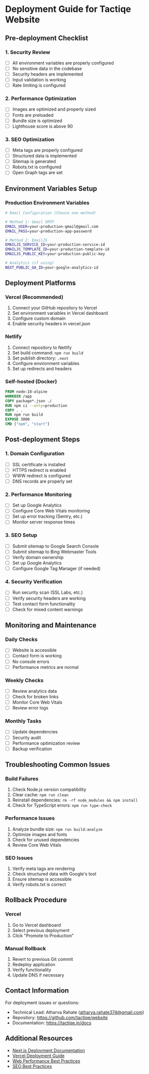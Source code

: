 # Deployment Guide for Tactiqe Website

## Pre-deployment Checklist

### 1. Security Review
- [ ] All environment variables are properly configured
- [ ] No sensitive data in the codebase
- [ ] Security headers are implemented
- [ ] Input validation is working
- [ ] Rate limiting is configured

### 2. Performance Optimization
- [ ] Images are optimized and properly sized
- [ ] Fonts are preloaded
- [ ] Bundle size is optimized
- [ ] Lighthouse score is above 90

### 3. SEO Optimization
- [ ] Meta tags are properly configured
- [ ] Structured data is implemented
- [ ] Sitemap is generated
- [ ] Robots.txt is configured
- [ ] Open Graph tags are set

## Environment Variables Setup

### Production Environment Variables
```bash
# Email Configuration (Choose one method)

# Method 1: Gmail SMTP
EMAIL_USER=your-production-gmail@gmail.com
EMAIL_PASS=your-production-app-password

# Method 2: EmailJS
EMAILJS_SERVICE_ID=your-production-service-id
EMAILJS_TEMPLATE_ID=your-production-template-id
EMAILJS_PUBLIC_KEY=your-production-public-key

# Analytics (if using)
NEXT_PUBLIC_GA_ID=your-google-analytics-id
```

## Deployment Platforms

### Vercel (Recommended)
1. Connect your GitHub repository to Vercel
2. Set environment variables in Vercel dashboard
3. Configure custom domain
4. Enable security headers in vercel.json

### Netlify
1. Connect repository to Netlify
2. Set build command: `npm run build`
3. Set publish directory: `.next`
4. Configure environment variables
5. Set up redirects and headers

### Self-hosted (Docker)
```dockerfile
FROM node:18-alpine
WORKDIR /app
COPY package*.json ./
RUN npm ci --only=production
COPY . .
RUN npm run build
EXPOSE 3000
CMD ["npm", "start"]
```

## Post-deployment Steps

### 1. Domain Configuration
- [ ] SSL certificate is installed
- [ ] HTTPS redirect is enabled
- [ ] WWW redirect is configured
- [ ] DNS records are properly set

### 2. Performance Monitoring
- [ ] Set up Google Analytics
- [ ] Configure Core Web Vitals monitoring
- [ ] Set up error tracking (Sentry, etc.)
- [ ] Monitor server response times

### 3. SEO Setup
- [ ] Submit sitemap to Google Search Console
- [ ] Submit sitemap to Bing Webmaster Tools
- [ ] Verify domain ownership
- [ ] Set up Google Analytics
- [ ] Configure Google Tag Manager (if needed)

### 4. Security Verification
- [ ] Run security scan (SSL Labs, etc.)
- [ ] Verify security headers are working
- [ ] Test contact form functionality
- [ ] Check for mixed content warnings

## Monitoring and Maintenance

### Daily Checks
- [ ] Website is accessible
- [ ] Contact form is working
- [ ] No console errors
- [ ] Performance metrics are normal

### Weekly Checks
- [ ] Review analytics data
- [ ] Check for broken links
- [ ] Monitor Core Web Vitals
- [ ] Review error logs

### Monthly Tasks
- [ ] Update dependencies
- [ ] Security audit
- [ ] Performance optimization review
- [ ] Backup verification

## Troubleshooting Common Issues

### Build Failures
1. Check Node.js version compatibility
2. Clear cache: `npm run clean`
3. Reinstall dependencies: `rm -rf node_modules && npm install`
4. Check for TypeScript errors: `npm run type-check`

### Performance Issues
1. Analyze bundle size: `npm run build:analyze`
2. Optimize images and fonts
3. Check for unused dependencies
4. Review Core Web Vitals

### SEO Issues
1. Verify meta tags are rendering
2. Check structured data with Google's tool
3. Ensure sitemap is accessible
4. Verify robots.txt is correct

## Rollback Procedure

### Vercel
1. Go to Vercel dashboard
2. Select previous deployment
3. Click "Promote to Production"

### Manual Rollback
1. Revert to previous Git commit
2. Redeploy application
3. Verify functionality
4. Update DNS if necessary

## Contact Information

For deployment issues or questions:
- Technical Lead: Atharva Rahate (atharva.rahate374@gmail.com)
- Repository: https://github.com/tactiqe/website
- Documentation: https://tactiqe.in/docs

## Additional Resources

- [Next.js Deployment Documentation](https://nextjs.org/docs/deployment)
- [Vercel Deployment Guide](https://vercel.com/docs)
- [Web Performance Best Practices](https://web.dev/performance/)
- [SEO Best Practices](https://developers.google.com/search/docs)